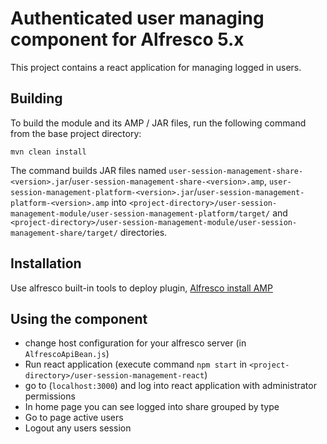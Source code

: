 Authenticated user managing component for Alfresco 5.x
===============================================================

This project contains a react application for managing logged in users.

Building 
--------

To build the module and its AMP / JAR files, run the following command from the base
project directory:

    mvn clean install

The command builds JAR files named `user-session-management-share-<version>.jar`/`user-session-management-share-<version>.amp`,
`user-session-management-platform-<version>.jar`/`user-session-management-platform-<version>.amp`
  into `<project-directory>/user-session-management-module/user-session-management-platform/target/` and 
  `<project-directory>/user-session-management-module/user-session-management-share/target/` directories.

Installation 
------------

Use alfresco built-in tools to deploy plugin, 
[Alfresco install AMP](http://docs.alfresco.com/5.0/tasks/dev-extensions-tutorials-simple-module-install-amp.html)

Using the component
-------------------

- change host configuration for your alfresco server (in `AlfrescoApiBean.js`)
- Run react application (execute command `npm start` in `<project-directory>/user-session-management-react`)
- go to (`localhost:3000`) and log into react application with administrator permissions
- In home page you can see logged into share grouped by type
- Go to page active users
- Logout any users session
